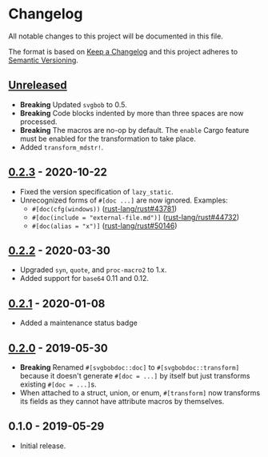# Changelog

All notable changes to this project will be documented in this file.

The format is based on [Keep a Changelog](http://keepachangelog.com/en/1.0.0/)
and this project adheres to [Semantic Versioning](http://semver.org/spec/v2.0.0.html).

## [Unreleased]

- **Breaking** Updated `svgbob` to 0.5.
- **Breaking** Code blocks indented by more than three spaces are now processed.
- **Breaking** The macros are no-op by default. The `enable` Cargo feature must be enabled for the transformation to take place.
- Added `transform_mdstr!`.

## [0.2.3] - 2020-10-22

- Fixed the version specification of `lazy_static`.
- Unrecognized forms of `#[doc ...]` are now ignored. Examples:
    - `#[doc(cfg(windows))` ([rust-lang/rust#43781])
    - `#[doc(include = "external-file.md")]` ([rust-lang/rust#44732])
    - `#[doc(alias = "x")]` ([rust-lang/rust#50146])

[rust-lang/rust#43781]: https://github.com/rust-lang/rust/issues/43781
[rust-lang/rust#44732]: https://github.com/rust-lang/rust/issues/44732
[rust-lang/rust#50146]: https://github.com/rust-lang/rust/issues/50146

## [0.2.2] - 2020-03-30

- Upgraded `syn`, `quote`, and `proc-macro2` to 1.x.
- Added support for `base64` 0.11 and 0.12.

## [0.2.1] - 2020-01-08

- Added a maintenance status badge

## [0.2.0] - 2019-05-30

- **Breaking** Renamed `#[svgbobdoc::doc]` to `#[svgbobdoc::transform]` because it doesn't generate `#[doc = ...]` by itself but just transforms existing `#[doc = ...]`s.
- When attached to a struct, union, or enum, `#[transform]` now transforms its fields as they cannot have attribute macros by themselves.

## 0.1.0 - 2019-05-29

- Initial release.

[Unreleased]: https://github.com/yvt/svgbobdoc/compare/0.2.3...HEAD
[0.2.3]: https://github.com/yvt/svgbobdoc/compare/0.2.2...0.2.3
[0.2.2]: https://github.com/yvt/svgbobdoc/compare/0.2.1...0.2.2
[0.2.1]: https://github.com/yvt/svgbobdoc/compare/0.2.0...0.2.1
[0.2.0]: https://github.com/yvt/svgbobdoc/compare/0.1.0...0.2.0
